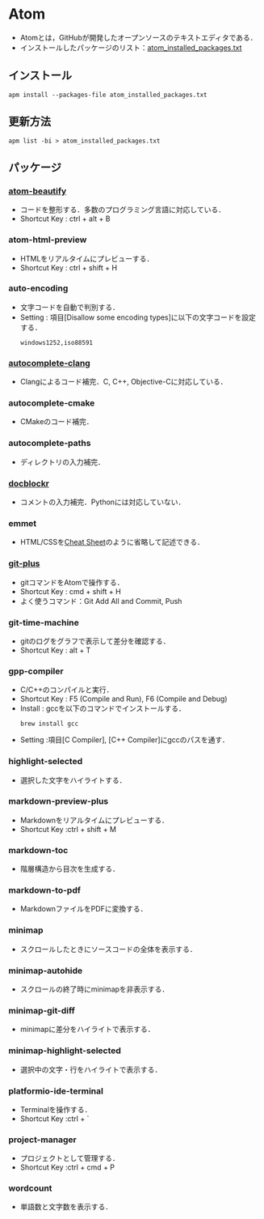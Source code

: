 # Atom
- Atomとは，GitHubが開発したオープンソースのテキストエディタである．
- インストールしたパッケージのリスト：[atom_installed_packages.txt](atom_installed_packages.txt)

## インストール
```
apm install --packages-file atom_installed_packages.txt
```

## 更新方法
```
apm list -bi > atom_installed_packages.txt
```

## パッケージ

### [atom-beautify](https://atom.io/packages/atom-beautify)
- コードを整形する．多数のプログラミング言語に対応している．
- Shortcut Key : ctrl + alt + B

### atom-html-preview
- HTMLをリアルタイムにプレビューする．
- Shortcut Key : ctrl + shift + H

### auto-encoding
- 文字コードを自動で判別する．
- Setting : 項目[Disallow some encoding types]に以下の文字コードを設定する．
  ```
  windows1252,iso88591
  ```

### [autocomplete-clang](https://atom.io/packages/autocomplete-clang)
- Clangによるコード補完．C, C++, Objective-Cに対応している．

### autocomplete-cmake
- CMakeのコード補完．

### autocomplete-paths
- ディレクトリの入力補完．

### [docblockr](https://atom.io/packages/docblockr)
- コメントの入力補完．Pythonには対応していない．

### emmet
- HTML/CSSを[Cheat Sheet](https://docs.emmet.io/cheat-sheet/)のように省略して記述できる．

### [git-plus](https://atom.io/packages/git-plus)
- gitコマンドをAtomで操作する．
- Shortcut Key : cmd + shift + H
- よく使うコマンド：Git Add All and Commit, Push

### git-time-machine
- gitのログをグラフで表示して差分を確認する．
- Shortcut Key : alt + T

### gpp-compiler
- C/C++のコンパイルと実行．
- Shortcut Key : F5 (Compile and Run), F6 (Compile and Debug)
- Install : gccを以下のコマンドでインストールする．
  ```
  brew install gcc
  ```
- Setting :項目[C Compiler], [C++ Compiler]にgccのパスを通す．

### highlight-selected
- 選択した文字をハイライトする．

### markdown-preview-plus
- Markdownをリアルタイムにプレビューする．
- Shortcut Key :ctrl + shift + M

### markdown-toc
- 階層構造から目次を生成する．

### markdown-to-pdf
- MarkdownファイルをPDFに変換する．

### minimap
- スクロールしたときにソースコードの全体を表示する．

### minimap-autohide
- スクロールの終了時にminimapを非表示する．

### minimap-git-diff
- minimapに差分をハイライトで表示する．

### minimap-highlight-selected
- 選択中の文字・行をハイライトで表示する．

### platformio-ide-terminal
- Terminalを操作する．
- Shortcut Key :ctrl + `

### project-manager
- プロジェクトとして管理する．
- Shortcut Key :ctrl + cmd + P

### wordcount
- 単語数と文字数を表示する．
